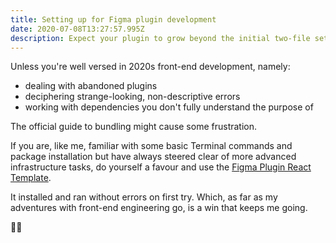 ```yaml
---
title: Setting up for Figma plugin development
date: 2020-07-08T13:27:57.995Z
description: Expect your plugin to grow beyond the initial two-file setup? Use this.
---
```

Unless you're well versed in 2020s front-end development, namely:

* dealing with abandoned plugins
* deciphering strange-looking, non-descriptive errors
* working with dependencies you don't fully understand the purpose of

The official guide to bundling might cause some frustration.

If you are, like me, familiar with some basic Terminal commands and package installation but have always steered clear of more advanced infrastructure tasks, do yourself a favour and use the [Figma Plugin React Template](https://github.com/nirsky/figma-plugin-react-template).

It installed and ran without errors on first try. Which, as far as my adventures with front-end engineering go, is a win that keeps me going.

🙌🏻